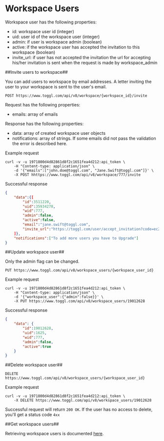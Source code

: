 Workspace Users
====================

Workspace user has the following properties:
* id: workspace user id (integer)
* uid: user id of the workspace user (integer)
* admin: if user is workspace admin (boolean)
* active: if the workspace user has accepted the invitation to this workspace (boolean)
* invite_url: if user has not accepted the invitation the url for accepting his/her invitation is sent when the request is made by workspace_admin

##Invite users to workspace##

You can add users to workspace by email addresses. A letter inviting the user to your workspace is sent to the user's email.

`POST https://www.toggl.com/api/v8/workspace/{workspace_id}/invite`

Request has the following properties:
* emails: array of emails

Response has the following properties:
* data:  array of created workspace user objects
* notifications: array of strings. If some emails did not pass the validation the error is described here.


Example request

```shell
curl -v -u 1971800d4d82861d8f2c1651fea4d212:api_token \
	-H "Content-type: application/json" \
	-d '{"emails":["john.doe@toggl.com", "Jane.Swift@toggl.com"]}' \
	-X POST hhttps://www.toggl.com/api/v8/workspace/777/invite
```

Successful response
```json
{
	"data":{[
		"id":3511220,
		"uid":35934278,
		"wid":777,
		"admin":false,
		"active":false,
		"email":"jane.swift@toggl.com",
		"invite_url":"https://toggl.com/user/accept_invitation?code=ec2876e421234dfasd0fa1c55370d3940"
	]},
	"notifications":["To add more users you have to Upgrade"]
}
```


##Update workspace user##

Only the admin flag can be changed.

`PUT https://www.toggl.com/api/v8/workspace_users/{workspace_user_id}`

Example request

```shell
curl -v -u 1971800d4d82861d8f2c1651fea4d212:api_token \
	-H "Content-type: application/json" \
	-d '{"workspace_user":{"admin":false}}' \
	-X PUT https://www.toggl.com/api/v8/workspace_users/19012628
```


Successful response
```json
{
	"data": {
		"id":19012628,
		"uid":1625,
		"wid":777,
		"admin":false,
		"active":true
	}
}
```

##Delete workspace user##

`DELETE https://www.toggl.com/api/v8/workspace_users/{workspace_user_id}`

Example request
```shell
curl -v -u 1971800d4d82861d8f2c1651fea4d212:api_token \
	-X DELETE https://www.toggl.com/api/v8/workspace_users/19012628
```

Successful request will return `200 OK`. If the user has no access to delete, you'll get a status code `4xx`

##Get workspace users##

Retrieving workspace users is documented [here](workspaces.md#get-workspace-users).